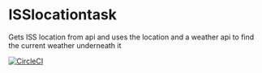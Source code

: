 # ISSlocationtask
Gets ISS location from api and uses the location and a weather api to find the current weather underneath it

[![CircleCI](https://circleci.com/gh/jackfenton/ISSlocationtask/tree/master.svg?style=svg)](https://circleci.com/gh/jackfenton/ISSlocationtask/tree/master)